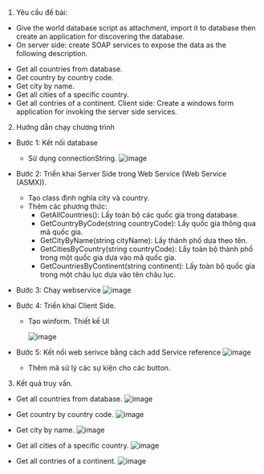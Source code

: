 1. Yêu cầu đề bài:
- Give the world database script as attachment, import it to database then create an application for discovering the database.
- On server side: create SOAP services to expose the data as the following description.
+ Get all countries from database.
+ Get country by country code.
+ Get city by name.
+ Get all cities of a specific country.
+ Get all contries of a continent.
Client side: Create a windows form application for invoking the server side services.
2. Hướng dẫn chạy chương trình
  
+ Bước 1: Kết nối database 
  - Sử dụng connectionString.
   ![image](https://github.com/user-attachments/assets/490e8754-8a13-4d9a-a6f8-7ff5b7d265e9)

+ Bước 2: Triển khai Server Side trong Web Service (Web Service (ASMX)).
  - Tạo class định nghĩa city và country.
  - Thêm các phương thức:
    + GetAllCountries(): Lấy toàn bộ các quốc gia trong database.
    + GetCountryByCode(string countryCode): Lấy quốc gia thông qua mã quốc gia.
    + GetCityByName(string cityName): Lấy thành phố dựa theo tên.
    + GetCitiesByCountry(string countryCode): Lấy toàn bộ thành phố trong một quốc gia dựa vào mã quốc gia.
    + GetCountriesByContinent(string continent): Lấy toàn bộ quốc gia trong một châu lục dựa vào tên châu lục.
      
+ Bước 3: Chạy webservice
   ![image](https://github.com/user-attachments/assets/791632e0-d9b4-487f-8c22-08799ea8b044)
  
+ Bước 4: Triển khai Client Side.
  - Tạo winform. Thiết kế UI
    
    ![image](https://github.com/user-attachments/assets/03b38c47-abcf-423e-a8d7-077e391ba8b3)
    
+ Bước 5: Kết nối web serivce bằng cách add Service reference
  ![image](https://github.com/user-attachments/assets/dfc75215-42cc-456e-8ef8-67f83c98e210)
  - Thêm mã sử lý các sự kiện cho các button.
    
3. Kết quả truy vấn.
   
+ Get all countries from database.
  ![image](https://github.com/user-attachments/assets/c1c4ec33-a14c-4ac8-9d3b-06e008fade24)
  
+ Get country by country code.
  ![image](https://github.com/user-attachments/assets/43ad6a1f-ac51-477b-aa97-ab8ffc8f7fbd)
  
+ Get city by name.
  ![image](https://github.com/user-attachments/assets/c872df15-0ba4-4e31-8e01-888c3b84f341)
  
+ Get all cities of a specific country.
  ![image](https://github.com/user-attachments/assets/83cbfbf0-db61-4293-9314-90fe88811371)
  
+ Get all contries of a continent.
  ![image](https://github.com/user-attachments/assets/5fde48dd-395a-4d49-866b-43b525c7e0df)
